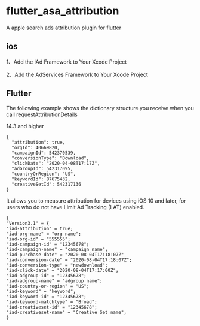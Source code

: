 # flutter_asa_attribution

A apple search ads attribution plugin for flutter

## ios

1、Add the iAd Framework to Your Xcode Project

2、Add the AdServices Framework to Your Xcode Project

## Flutter

The following example shows the dictionary structure you receive when you call requestAttributionDetails

14.3 and higher

```
{
  "attribution": true,
  "orgId": 40669820,
  "campaignId": 542370539,
  "conversionType": "Download",
  "clickDate": "2020-04-08T17:17Z",
  "adGroupId": 542317095,
  "countryOrRegion": "US",
  "keywordId": 87675432,
  "creativeSetId": 542317136
}
```

It allows you to measure attribution for devices using iOS 10 and later, for users who do not have Limit Ad Tracking (LAT) enabled.

```
{ 
"Version3.1" = { 
"iad-attribution" = true; 
"iad-org-name" = "org name";
"iad-org-id" = "555555";
"iad-campaign-id" = "12345678"; 
"iad-campaign-name" = "campaign name"; 
"iad-purchase-date" = "2020-08-04T17:18:07Z" 
"iad-conversion-date" = "2020-08-04T17:18:07Z"; 
"iad-conversion-type" = "newdownload"; 
"iad-click-date" = "2020-08-04T17:17:00Z"; 
"iad-adgroup-id" = "12345678"; 
"iad-adgroup-name" = "adgroup name"; 
"iad-country-or-region" = "US"; 
"iad-keyword" = "keyword";
"iad-keyword-id" = "12345678";
"iad-keyword-matchtype" = "Broad";
"iad-creativeset-id" = "12345678";
"iad-creativeset-name" = "Creative Set name";
}
```

